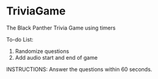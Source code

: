 # TriviaGame
The Black Panther Trivia Game using timers

To-do List:
1. Randomize questions
2. Add audio start and end of game

INSTRUCTIONS:
Answer the questions within 60 seconds.